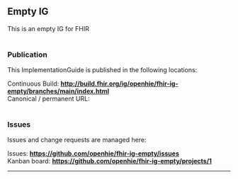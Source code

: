 ## Empty IG

This is an empty IG for FHIR
<br> </br>

###

### Publication

This ImplementationGuide is published in the following locations:

Continuous Build: **http://build.fhir.org/ig/openhie/fhir-ig-empty/branches/main/index.html**  
Canonical / permanent URL:
<br> </br>

### Issues

Issues and change requests are managed here:

Issues: **https://github.com/openhie/fhir-ig-empty/issues**  
Kanban board: **https://github.com/openhie/fhir-ig-empty/projects/1**

---
